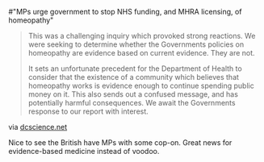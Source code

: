 #"MPs urge government to stop NHS funding, and MHRA licensing, of homeopathy"


 <div class="posterous_bookmarklet_entry">
 <blockquote class="posterous_long_quote"><p>This was a challenging inquiry which provoked strong reactions. We were seeking to determine whether the Governments policies on homeopathy are evidence based on current evidence. They are not.</p>
<p>It sets an unfortunate precedent for the Department of Health to consider that the existence of a community which believes that homeopathy works is evidence enough to continue spending public money on it. This also sends out a confused message, and has potentially harmful consequences. We await the Governments response to our report with interest.</p></blockquote>

<div class="posterous_quote_citation">via <a href="http://www.dcscience.net/?p=2782">dcscience.net</a></div>
 <p>Nice to see the British have MPs with some cop-on. Great news for evidence-based medicine instead of voodoo.</p></div>
 